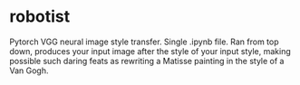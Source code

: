 # robotist
Pytorch VGG neural image style transfer. Single .ipynb file. Ran from top down, produces your input image after the style of your input style, making possible such daring feats as rewriting a Matisse painting in the style of a Van Gogh.

